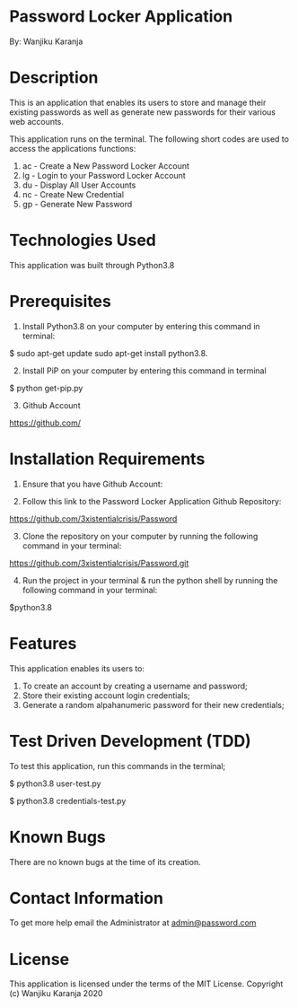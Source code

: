 # Password Locker Application 

By: Wanjiku Karanja

# Description 
This is an application that enables its users to store and manage their existing passwords as well as generate new passwords for their various web accounts.

This application runs on the terminal. The following short codes are used to access the applications functions:
 1. ac - Create a New Password Locker Account
 2. lg - Login to your Password Locker Account
 3. du - Display All User Accounts
 4. nc - Create New Credential
 5. gp - Generate New Password

# Technologies Used
This application was built through Python3.8 

# Prerequisites
1. Install Python3.8 on your computer by entering this command in terminal:

$ sudo apt-get update sudo apt-get install python3.8.

2. Install PiP on your computer by entering this command in terminal

$ python get-pip.py

3. Github Account

https://github.com/

# Installation Requirements
1. Ensure that you have Github Account:

2. Follow this link to the Password Locker Application Github Repository:

https://github.com/3xistentialcrisis/Password

3. Clone the repository on your computer by running the following command in your terminal:

https://github.com/3xistentialcrisis/Password.git

4. Run the project in your terminal & run the python shell by running the following command in your terminal:

$python3.8 

# Features
This application enables its users to:
1. To create an account by creating a username and password;
2. Store their existing account login credentials;
3. Generate a random alpahanumeric password for their new credentials;


# Test Driven Development (TDD)
To test this application, run this commands in the terminal;

$ python3.8 user-test.py

$ python3.8 credentials-test.py

# Known Bugs
There are no known bugs at the time of its creation.

# Contact Information 
To get more help email the Administrator at admin@password.com

# License
This application is licensed under the terms of the MIT License.
Copyright (c) Wanjiku Karanja 2020
